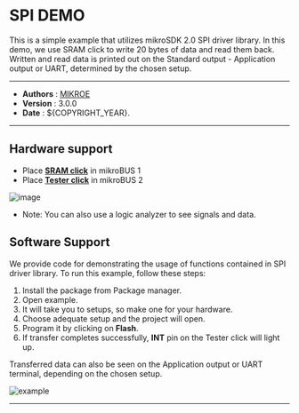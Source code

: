 # SPI DEMO

This is a simple example that utilizes mikroSDK 2.0 SPI driver library. In this demo, we use SRAM click to write 20 bytes of data and read them back. Written and read data is printed out on the Standard output - Application output or UART, determined by the chosen setup.

---

- **Authors**     : [MIKROE](https://github.com/MikroElektronika)
- **Version**     : 3.0.0
- **Date**        : ${COPYRIGHT_YEAR}.

---

## Hardware support

- Place [**SRAM click**](https://www.mikroe.com/sram-click) in mikroBUS 1
- Place [**Tester click**](https://www.mikroe.com/tester-click) in mikroBUS 2

![image](https://download.mikroe.com/images/mikrosdk/v2/demos/demospi/demo_spi_clicks.png)

- Note: You can also use a logic analyzer to see signals and data.

## Software Support

We provide code for demonstrating the usage of functions contained in SPI driver library. To run this example, follow these steps:

1. Install the package from Package manager.
2. Open example.
3. It will take you to setups, so make one for your hardware.
4. Choose adequate setup and the project will open.
5. Program it by clicking on **Flash**.
6. If transfer completes successfully, **INT** pin on the Tester click will light up.

Transferred data can also be seen on the Application output or UART terminal, depending on the chosen setup.

![example](https://download.mikroe.com/images/mikrosdk/v2/demos/demospi/demo_spi_output.png)

---
